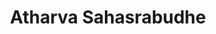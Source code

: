 ---
# Display name
title: Atharva Sahasrabudhe

# Username (this should match the folder name)
authors:
- atharva-sahasrabudhe

# Is this the primary user of the site?
superuser: false

weight_alphanumeric: Sahasrabudhe

# Role/position
role: Postdctral researcher in Jeehwan Kim group and Suraj Cheema group

# Organizations/Affiliations
organizations:
- name:
  url: ""

# Short bio (displayed in user profile at end of posts)
bio: 

interests:

education:

# Social/Academic Networking
# For available icons, see: https://sourcethemes.com/academic/docs/page-builder/#icons
#   For an email link, use "fas" icon pack, "envelope" icon, and a link in the
#   form "mailto:your-email@example.com" or "#contact" for contact widget.
social:

# Enter email to display Gravatar (if Gravatar enabled in Config)
email: ""

# Organizational groups that you belong to (for People widget)
#   Set this to `[]` or comment out if you are not using People widget.
user_groups:
- Alumni
---